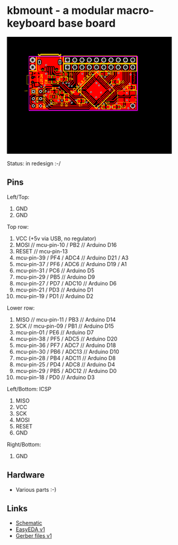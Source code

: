 # kbmount - a modular macro-keyboard base board

![](board.png)

Status: in redesign :-/

## Pins

Left/Top: 

1. GND
2. GND

Top row:

1. VCC (+5v via USB, no regulator)
2. MOSI // mcu-pin-10 / PB2 // Arduino D16
3. RESET // mcu-pin-13
4. mcu-pin-39 / PF4 / ADC4 // Arduino D21 / A3
5. mcu-pin-37 / PF6 / ADC6 // Arduino D19 / A1
6. mcu-pin-31 / PC6 // Arduino D5
7. mcu-pin-29 / PB5 // Arduino D9
8. mcu-pin-27 / PD7 / ADC10 // Arduino D6
9. mcu-pin-21 / PD3 // Arduino D1
10. mcu-pin-19 / PD1 // Arduino D2

Lower row:

1. MISO // mcu-pin-11 / PB3 // Arduino D14
2. SCK // mcu-pin-09 / PB1 // Arduino D15
3. mcu-pin-01 / PE6 // Arduino D7
4. mcu-pin-38 / PF5 / ADC5 // Arduino D20
5. mcu-pin-36 / PF7 / ADC7 // Arduino D18
6. mcu-pin-30 / PB6 / ADC13 // Arduino D10
7. mcu-pin-28 / PB4 / ADC11 // Arduino D8
8. mcu-pin-25 / PD4 / ADC8 // Arduino D4
9. mcu-pin-29 / PB5 / ADC12 // Arduino D0
10. mcu-pin-18 / PD0 // Arduino D3

Left/Bottom: ICSP

1. MISO
2. VCC
3. SCK
4. MOSI
5. RESET
6. GND

Right/Bottom:

1. GND

## Hardware

* Various parts :-)

## Links

* [Schematic](schematic.pdf)
* [EasyEDA v1](https://easyeda.com/editor#id=f628803081e241f58fbca507a0f69ea2)
* [Gerber files v1](gerber.zip)
